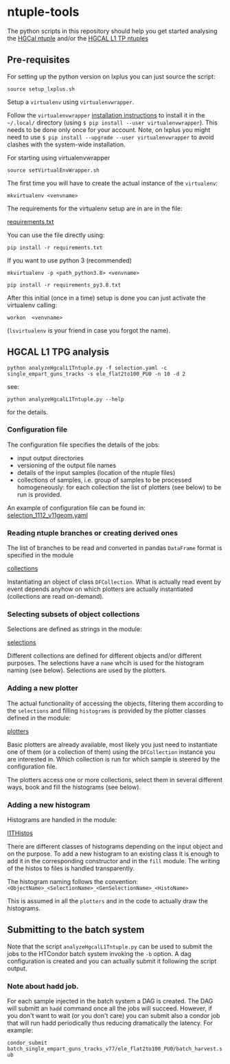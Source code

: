 # ntuple-tools

The python scripts in this repository should help you get started analysing the [HGCal ntuple](https://github.com/CMS-HGCAL/reco-ntuples) and/or the [HGCAL L1 TP ntuples](https://github.com/PFCal-dev/cmssw/tree/hgc-tpg-devel-CMSSW_10_3_0_pre4/L1Trigger/L1THGCal/plugins/ntuples)

## Pre-requisites

For setting up the python version on lxplus you can just source the script:

`source setup_lxplus.sh`

Setup a `virtualenv` using `virtualenvwrapper`.

Follow the `virtualenvwrapper` [installation instructions](https://virtualenvwrapper.readthedocs.io/en/latest/install.html) to install it in the `~/.local/` directory (using `$ pip install --user virtualenvwrapper`). This needs to be done only once for your account.
Note, on lxplus you might need to use `$ pip install --upgrade --user virtualenvwrapper` to avoid clashes with the system-wide installation.

For starting using virtualenvwrapper

`source setVirtualEnvWrapper.sh`

The first time you will have to create the actual instance of the `virtualenv`:

`mkvirtualenv <venvname>`

The requirements for the virtualenv setup are in are in the file:

[requirements.txt](requirements.txt)

You can use the file directly using:

`pip install -r requirements.txt`

If you want to use python 3 (recommended)

`mkvirtualenv -p <path_python3.8> <venvname>`

`pip install -r requirements_py3.8.txt`

After this initial (once in a time) setup is done you can just activate the virtualenv calling:

`workon  <venvname>`

(`lsvirtualenv` is your friend in case you forgot the name).


## HGCAL L1 TPG analysis

`python analyzeHgcalL1Tntuple.py -f selection.yaml -c single_empart_guns_tracks -s ele_flat2to100_PU0 -n 10 -d 2`

see:

`python analyzeHgcalL1Tntuple.py --help`

for the details.

### Configuration file
The configuration file specifies the details of the jobs:
   - input output directories
   - versioning of the output file names
   - details of the input samples (location of the ntuple files)
   - collections of samples, i.e. group of samples to be processed homogeneously: for each collection the list of plotters (see below) to be run is provided.

An example of configuration file can be found in:
[selection_1112_v11geom.yaml](selection_1112_v11geom.yaml)


### Reading ntuple branches or creating derived ones
The list of branches to be read and converted in pandas `DataFrame` format is specified in the module

[collections](python/collections.py)

Instantiating an object of class `DFCollection`. What is actually read event by event depends anyhow on which plotters are actually instantiated (collections are read on-demand).

### Selecting subsets of object collections
Selections are defined as strings in the module:

[selections](python/selections.py)

Different collections are defined for different objects and/or different purposes. The selections have a `name` whcih is used for the histogram naming (see below). Selections are used by the plotters.


### Adding a new plotter
The actual functionality of accessing the objects, filtering them according to the `selections` and filling `histograms` is provided by the plotter classes defined in the module:

[plotters](python/plotters.py)

Basic plotters are already available, most likely you just need to instantiate one of them (or a collection of them) using the `DFCollection` instance you are interested in.
Which collection is run for which sample is steered by the configuration file.

The plotters access one or more collections, select them in several different ways, book and fill the histograms (see below).

### Adding a new histogram
Histograms are handled in the module:

[l1THistos](python/l1THistos.py)

There are different classes of histograms depending on the input object and on the purpose.
To add a new histogram to an existing class it is enough to add it in the corresponding constructor and in the `fill` module. The writing of the histos to files is handled transparently.

The histogram naming follows the convention:
`<ObjectName>_<SelectionName>_<GenSelectionName>_<HistoName>`

This is assumed in all the `plotters` and in the code to actually draw the histograms.


## Submitting to the batch system

Note that the script `analyzeHgcalL1Tntuple.py` can be used to submit the jobs to the HTCondor batch system invoking the `-b` option. A dag configuration is created and you can actually submit it following the script output.

### Note about hadd job.
For each sample injected in the batch system a DAG is created. The DAG will submitt an `hadd` command once all the jobs will succeed.
However, if you don't want to wait (or you don't care) you can submit also a condor job that will run hadd periodically thus reducing dramatically the latency.
For example:

`condor_submit batch_single_empart_guns_tracks_v77/ele_flat2to100_PU0/batch_harvest.sub`
